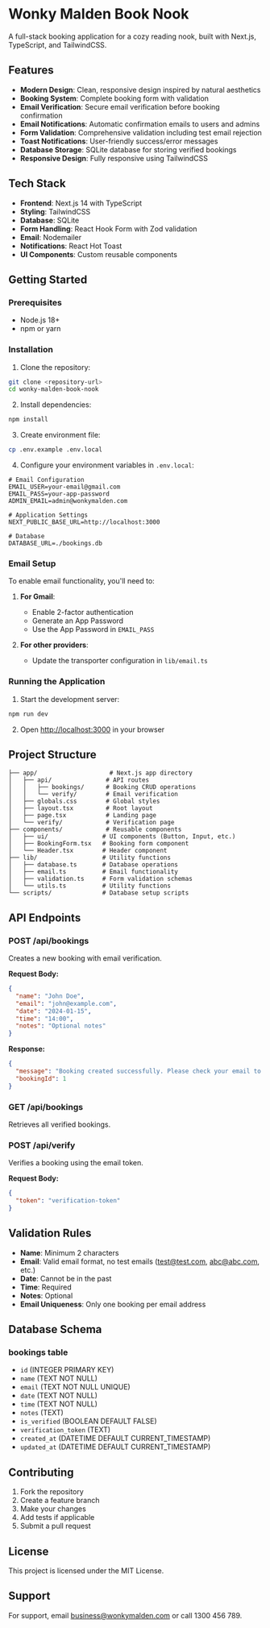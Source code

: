 # Wonky Malden Book Nook

A full-stack booking application for a cozy reading nook, built with Next.js, TypeScript, and TailwindCSS.

## Features

- **Modern Design**: Clean, responsive design inspired by natural aesthetics
- **Booking System**: Complete booking form with validation
- **Email Verification**: Secure email verification before booking confirmation
- **Email Notifications**: Automatic confirmation emails to users and admins
- **Form Validation**: Comprehensive validation including test email rejection
- **Toast Notifications**: User-friendly success/error messages
- **Database Storage**: SQLite database for storing verified bookings
- **Responsive Design**: Fully responsive using TailwindCSS

## Tech Stack

- **Frontend**: Next.js 14 with TypeScript
- **Styling**: TailwindCSS
- **Database**: SQLite
- **Form Handling**: React Hook Form with Zod validation
- **Email**: Nodemailer
- **Notifications**: React Hot Toast
- **UI Components**: Custom reusable components

## Getting Started

### Prerequisites

- Node.js 18+ 
- npm or yarn

### Installation

1. Clone the repository:
```bash
git clone <repository-url>
cd wonky-malden-book-nook
```

2. Install dependencies:
```bash
npm install
```

3. Create environment file:
```bash
cp .env.example .env.local
```

4. Configure your environment variables in `.env.local`:
```env
# Email Configuration
EMAIL_USER=your-email@gmail.com
EMAIL_PASS=your-app-password
ADMIN_EMAIL=admin@wonkymalden.com

# Application Settings
NEXT_PUBLIC_BASE_URL=http://localhost:3000

# Database
DATABASE_URL=./bookings.db
```

### Email Setup

To enable email functionality, you'll need to:

1. **For Gmail**: 
   - Enable 2-factor authentication
   - Generate an App Password
   - Use the App Password in `EMAIL_PASS`

2. **For other providers**: 
   - Update the transporter configuration in `lib/email.ts`

### Running the Application

1. Start the development server:
```bash
npm run dev
```

2. Open [http://localhost:3000](http://localhost:3000) in your browser

## Project Structure

```
├── app/                    # Next.js app directory
│   ├── api/               # API routes
│   │   ├── bookings/      # Booking CRUD operations
│   │   └── verify/        # Email verification
│   ├── globals.css        # Global styles
│   ├── layout.tsx         # Root layout
│   ├── page.tsx           # Landing page
│   └── verify/            # Verification page
├── components/            # Reusable components
│   ├── ui/               # UI components (Button, Input, etc.)
│   ├── BookingForm.tsx   # Booking form component
│   └── Header.tsx        # Header component
├── lib/                  # Utility functions
│   ├── database.ts       # Database operations
│   ├── email.ts          # Email functionality
│   ├── validation.ts     # Form validation schemas
│   └── utils.ts          # Utility functions
└── scripts/              # Database setup scripts
```

## API Endpoints

### POST /api/bookings
Creates a new booking with email verification.

**Request Body:**
```json
{
  "name": "John Doe",
  "email": "john@example.com",
  "date": "2024-01-15",
  "time": "14:00",
  "notes": "Optional notes"
}
```

**Response:**
```json
{
  "message": "Booking created successfully. Please check your email to verify your booking.",
  "bookingId": 1
}
```

### GET /api/bookings
Retrieves all verified bookings.

### POST /api/verify
Verifies a booking using the email token.

**Request Body:**
```json
{
  "token": "verification-token"
}
```

## Validation Rules

- **Name**: Minimum 2 characters
- **Email**: Valid email format, no test emails (test@test.com, abc@abc.com, etc.)
- **Date**: Cannot be in the past
- **Time**: Required
- **Notes**: Optional
- **Email Uniqueness**: Only one booking per email address

## Database Schema

### bookings table
- `id` (INTEGER PRIMARY KEY)
- `name` (TEXT NOT NULL)
- `email` (TEXT NOT NULL UNIQUE)
- `date` (TEXT NOT NULL)
- `time` (TEXT NOT NULL)
- `notes` (TEXT)
- `is_verified` (BOOLEAN DEFAULT FALSE)
- `verification_token` (TEXT)
- `created_at` (DATETIME DEFAULT CURRENT_TIMESTAMP)
- `updated_at` (DATETIME DEFAULT CURRENT_TIMESTAMP)

## Contributing

1. Fork the repository
2. Create a feature branch
3. Make your changes
4. Add tests if applicable
5. Submit a pull request

## License

This project is licensed under the MIT License.

## Support

For support, email business@wonkymalden.com or call 1300 456 789.

